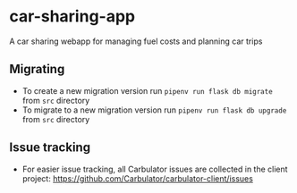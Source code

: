 # car-sharing-app
A car sharing webapp for managing fuel costs and planning car trips



## Migrating

- To create a new migration version run `pipenv run flask db migrate` from `src` directory
- To migrate to a new migration version run `pipenv run flask db upgrade` from `src` directory

## Issue tracking

- For easier issue tracking, all Carbulator issues are collected in the client project: https://github.com/Carbulator/carbulator-client/issues